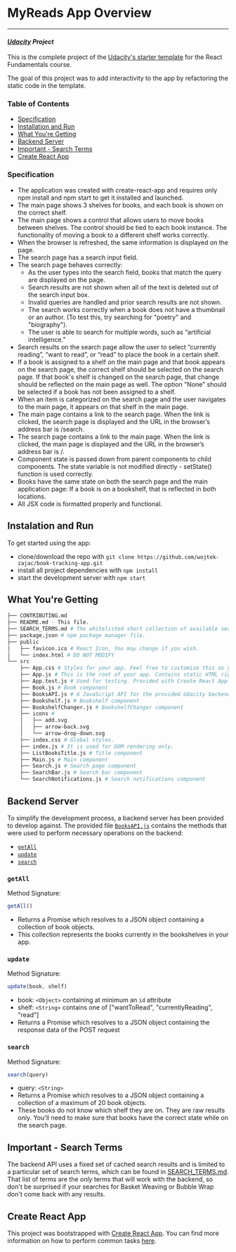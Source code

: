 # MyReads App Overview
---
#### _[Udacity](https://udacity.com/) Project_

This is the complete project of the [Udacity's starter template](https://github.com/udacity/reactnd-project-myreads-starter) for the React Fundamentals course. 

The goal of this project was to add interactivity to the app by refactoring the static code in the template.


### Table of Contents

* [Specification](#specification)
* [Installation and Run](#installation-and-run)
* [What You're Getting](#what-you're-getting)
* [Backend Server](#backend-server)
* [Important - Search Terms](#important---search-terms)
* [Create React App](#create-react-app)


### Specification

* The application was created with create-react-app and requires only npm install and npm start to get it installed and launched.
* The main page shows 3 shelves for books, and each book is shown on the correct shelf.
* The main page shows a control that allows users to move books between shelves. The control should be tied to each book instance. The functionality of moving a book to a different shelf works correctly.
* When the browser is refreshed, the same information is displayed on the page.
* The search page has a search input field.
* The search page behaves correctly:
    * As the user types into the search field, books that match the query are displayed on the page.
    * Search results are not shown when all of the text is deleted out of the search input box.
    * Invalid queries are handled and prior search results are not shown.
    * The search works correctly when a book does not have a thumbnail or an author. (To test this, try searching for "poetry" and "biography").
    * The user is able to search for multiple words, such as “artificial intelligence.”
* Search results on the search page allow the user to select “currently reading”, “want to read”, or “read” to place the book in a certain shelf.
* If a book is assigned to a shelf on the main page and that book appears on the search page, the correct shelf should be selected on the search page. If that book's shelf is changed on the search page, that change should be reflected on the main page as well. The option "None" should be selected if a book has not been assigned to a shelf.
* When an item is categorized on the search page and the user navigates to the main page, it appears on that shelf in the main page.
* The main page contains a link to the search page. When the link is clicked, the search page is displayed and the URL in the browser’s address bar is /search.
* The search page contains a link to the main page. When the link is clicked, the main page is displayed and the URL in the browser’s address bar is /.
* Component state is passed down from parent components to child components. The state variable is not modified directly - setState() function is used correctly.
* Books have the same state on both the search page and the main application page: If a book is on a bookshelf, that is reflected in both locations.
* All JSX code is formatted properly and functional.


## Instalation and Run

To get started using the app:

* clone/download the repo with `git clone https://github.com/wojtek-zajac/book-tracking-app.git`
* install all project dependencies with `npm install`
* start the development server with `npm start`

## What You're Getting
```bash
├── CONTRIBUTING.md
├── README.md - This file.
├── SEARCH_TERMS.md # The whitelisted short collection of available search terms for you to use with your app.
├── package.json # npm package manager file.
├── public
│   ├── favicon.ico # React Icon, You may change if you wish.
│   └── index.html # DO NOT MODIFY
└── src
    ├── App.css # Styles for your app. Feel free to customize this as you desire.
    ├── App.js # This is the root of your app. Contains static HTML right now.
    ├── App.test.js # Used for testing. Provided with Create React App. Testing was not required.
    ├── Book.js # Book component
    ├── BooksAPI.js # A JavaScript API for the provided Udacity backend. Instructions for the methods are below.
    ├── Bookshelf.js # Bookshelf component
    ├── BookshelfChanger.js # BookshelfChanger component
    ├── icons #
    │   ├── add.svg
    │   ├── arrow-back.svg
    │   └── arrow-drop-down.svg
    ├── index.css # Global styles.
    ├── index.js # It is used for DOM rendering only.
    ├── ListBooksTitle.js # Title component
    ├── Main.js # Main component
    ├── Search.js # Search page component
    ├── SearchBar.js # Search bar component
    └── SearchNotifications.js # Search notifications component
```


## Backend Server

To simplify the development process, a backend server has been provided to develop against. The provided file [`BooksAPI.js`](src/BooksAPI.js) contains the methods that were used to perform necessary operations on the backend:

* [`getAll`](#getall)
* [`update`](#update)
* [`search`](#search)

### `getAll`

Method Signature:

```js
getAll()
```

* Returns a Promise which resolves to a JSON object containing a collection of book objects.
* This collection represents the books currently in the bookshelves in your app.

### `update`

Method Signature:

```js
update(book, shelf)
```

* book: `<Object>` containing at minimum an `id` attribute
* shelf: `<String>` contains one of ["wantToRead", "currentlyReading", "read"]  
* Returns a Promise which resolves to a JSON object containing the response data of the POST request

### `search`

Method Signature:

```js
search(query)
```

* query: `<String>`
* Returns a Promise which resolves to a JSON object containing a collection of a maximum of 20 book objects.
* These books do not know which shelf they are on. They are raw results only. You'll need to make sure that books have the correct state while on the search page.

## Important - Search Terms
The backend API uses a fixed set of cached search results and is limited to a particular set of search terms, which can be found in [SEARCH_TERMS.md](SEARCH_TERMS.md). That list of terms are the _only_ terms that will work with the backend, so don't be surprised if your searches for Basket Weaving or Bubble Wrap don't come back with any results.

## Create React App

This project was bootstrapped with [Create React App](https://github.com/facebookincubator/create-react-app). You can find more information on how to perform common tasks [here](https://github.com/facebookincubator/create-react-app/blob/master/packages/react-scripts/template/README.md).
